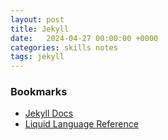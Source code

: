 ```yaml
---
layout: post
title: Jekyll
date:   2024-04-27 00:00:00 +0000
categories: skills notes
tags: jekyll
---
```


### Bookmarks
 * [Jekyll Docs](http://jekyllrb.com/docs/)
 * [Liquid Language Reference](https://shopify.github.io/liquid/)

